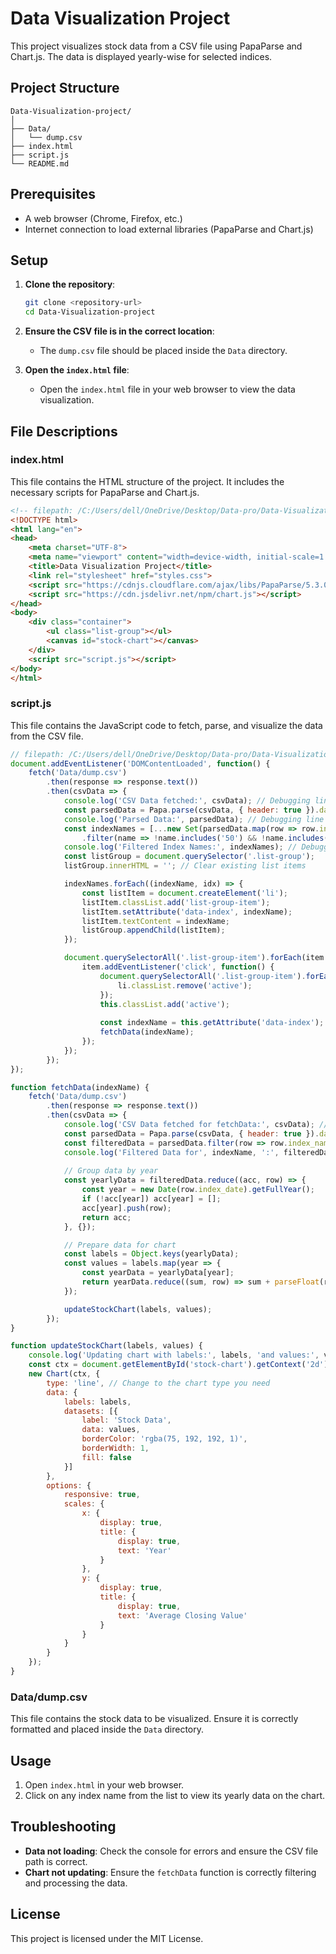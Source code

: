 # Data Visualization Project

This project visualizes stock data from a CSV file using PapaParse and Chart.js. The data is displayed yearly-wise for selected indices.

## Project Structure

```
Data-Visualization-project/
│
├── Data/
│   └── dump.csv
├── index.html
├── script.js
└── README.md
```

## Prerequisites

- A web browser (Chrome, Firefox, etc.)
- Internet connection to load external libraries (PapaParse and Chart.js)

## Setup

1. **Clone the repository**:
    ```sh
    git clone <repository-url>
    cd Data-Visualization-project
    ```

2. **Ensure the CSV file is in the correct location**:
    - The `dump.csv` file should be placed inside the `Data` directory.

3. **Open the `index.html` file**:
    - Open the `index.html` file in your web browser to view the data visualization.

## File Descriptions

### index.html

This file contains the HTML structure of the project. It includes the necessary scripts for PapaParse and Chart.js.

```html
<!-- filepath: /C:/Users/dell/OneDrive/Desktop/Data-pro/Data-Visualization-project/index.html -->
<!DOCTYPE html>
<html lang="en">
<head>
    <meta charset="UTF-8">
    <meta name="viewport" content="width=device-width, initial-scale=1.0">
    <title>Data Visualization Project</title>
    <link rel="stylesheet" href="styles.css">
    <script src="https://cdnjs.cloudflare.com/ajax/libs/PapaParse/5.3.0/papaparse.min.js"></script>
    <script src="https://cdn.jsdelivr.net/npm/chart.js"></script>
</head>
<body>
    <div class="container">
        <ul class="list-group"></ul>
        <canvas id="stock-chart"></canvas>
    </div>
    <script src="script.js"></script>
</body>
</html>
```

### script.js

This file contains the JavaScript code to fetch, parse, and visualize the data from the CSV file.

```javascript
// filepath: /C:/Users/dell/OneDrive/Desktop/Data-pro/Data-Visualization-project/script.js
document.addEventListener('DOMContentLoaded', function() {
    fetch('Data/dump.csv')
        .then(response => response.text())
        .then(csvData => {
            console.log('CSV Data fetched:', csvData); // Debugging line
            const parsedData = Papa.parse(csvData, { header: true }).data;
            console.log('Parsed Data:', parsedData); // Debugging line
            const indexNames = [...new Set(parsedData.map(row => row.index_name.replace('Nifty', '').trim()))]
                .filter(name => !name.includes('50') && !name.includes('100') && !name.includes('200'));
            console.log('Filtered Index Names:', indexNames); // Debugging line
            const listGroup = document.querySelector('.list-group');
            listGroup.innerHTML = ''; // Clear existing list items

            indexNames.forEach((indexName, idx) => {
                const listItem = document.createElement('li');
                listItem.classList.add('list-group-item');
                listItem.setAttribute('data-index', indexName);
                listItem.textContent = indexName;
                listGroup.appendChild(listItem);
            });

            document.querySelectorAll('.list-group-item').forEach(item => {
                item.addEventListener('click', function() {
                    document.querySelectorAll('.list-group-item').forEach(li => {
                        li.classList.remove('active');
                    });
                    this.classList.add('active');
                    
                    const indexName = this.getAttribute('data-index');
                    fetchData(indexName);
                });
            });
        });
});

function fetchData(indexName) {
    fetch('Data/dump.csv')
        .then(response => response.text())
        .then(csvData => {
            console.log('CSV Data fetched for fetchData:', csvData); // Debugging line
            const parsedData = Papa.parse(csvData, { header: true }).data;
            const filteredData = parsedData.filter(row => row.index_name.replace('Nifty', '').trim() === indexName);
            console.log('Filtered Data for', indexName, ':', filteredData); // Debugging line
            
            // Group data by year
            const yearlyData = filteredData.reduce((acc, row) => {
                const year = new Date(row.index_date).getFullYear();
                if (!acc[year]) acc[year] = [];
                acc[year].push(row);
                return acc;
            }, {});

            // Prepare data for chart
            const labels = Object.keys(yearlyData);
            const values = labels.map(year => {
                const yearData = yearlyData[year];
                return yearData.reduce((sum, row) => sum + parseFloat(row.closing_index_value), 0) / yearData.length;
            });

            updateStockChart(labels, values);
        });
}

function updateStockChart(labels, values) {
    console.log('Updating chart with labels:', labels, 'and values:', values); // Debugging line
    const ctx = document.getElementById('stock-chart').getContext('2d');
    new Chart(ctx, {
        type: 'line', // Change to the chart type you need
        data: {
            labels: labels,
            datasets: [{
                label: 'Stock Data',
                data: values,
                borderColor: 'rgba(75, 192, 192, 1)',
                borderWidth: 1,
                fill: false
            }]
        },
        options: {
            responsive: true,
            scales: {
                x: {
                    display: true,
                    title: {
                        display: true,
                        text: 'Year'
                    }
                },
                y: {
                    display: true,
                    title: {
                        display: true,
                        text: 'Average Closing Value'
                    }
                }
            }
        }
    });
}
```

### Data/dump.csv

This file contains the stock data to be visualized. Ensure it is correctly formatted and placed inside the `Data` directory.

## Usage

1. Open `index.html` in your web browser.
2. Click on any index name from the list to view its yearly data on the chart.

## Troubleshooting

- **Data not loading**: Check the console for errors and ensure the CSV file path is correct.
- **Chart not updating**: Ensure the `fetchData` function is correctly filtering and processing the data.

## License

This project is licensed under the MIT License.

